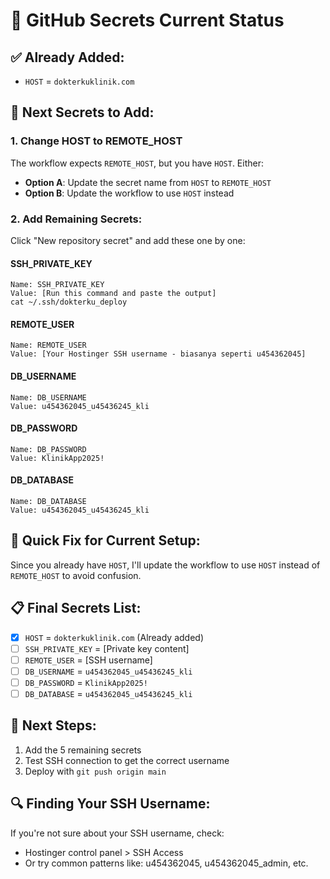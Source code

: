 # 🔐 GitHub Secrets Current Status

## ✅ Already Added:
- `HOST` = `dokterkuklinik.com`

## 🚀 Next Secrets to Add:

### 1. Change HOST to REMOTE_HOST
The workflow expects `REMOTE_HOST`, but you have `HOST`. Either:
- **Option A**: Update the secret name from `HOST` to `REMOTE_HOST`
- **Option B**: Update the workflow to use `HOST` instead

### 2. Add Remaining Secrets:

Click "New repository secret" and add these one by one:

#### SSH_PRIVATE_KEY
```
Name: SSH_PRIVATE_KEY
Value: [Run this command and paste the output]
cat ~/.ssh/dokterku_deploy
```

#### REMOTE_USER
```
Name: REMOTE_USER
Value: [Your Hostinger SSH username - biasanya seperti u454362045]
```

#### DB_USERNAME
```
Name: DB_USERNAME
Value: u454362045_u45436245_kli
```

#### DB_PASSWORD
```
Name: DB_PASSWORD
Value: KlinikApp2025!
```

#### DB_DATABASE
```
Name: DB_DATABASE
Value: u454362045_u45436245_kli
```

## 🔧 Quick Fix for Current Setup:

Since you already have `HOST`, I'll update the workflow to use `HOST` instead of `REMOTE_HOST` to avoid confusion.

## 📋 Final Secrets List:
- [x] `HOST` = `dokterkuklinik.com` (Already added)
- [ ] `SSH_PRIVATE_KEY` = [Private key content]
- [ ] `REMOTE_USER` = [SSH username]
- [ ] `DB_USERNAME` = `u454362045_u45436245_kli`
- [ ] `DB_PASSWORD` = `KlinikApp2025!`
- [ ] `DB_DATABASE` = `u454362045_u45436245_kli`

## 🎯 Next Steps:
1. Add the 5 remaining secrets
2. Test SSH connection to get the correct username
3. Deploy with `git push origin main`

## 🔍 Finding Your SSH Username:
If you're not sure about your SSH username, check:
- Hostinger control panel > SSH Access
- Or try common patterns like: u454362045, u454362045_admin, etc.